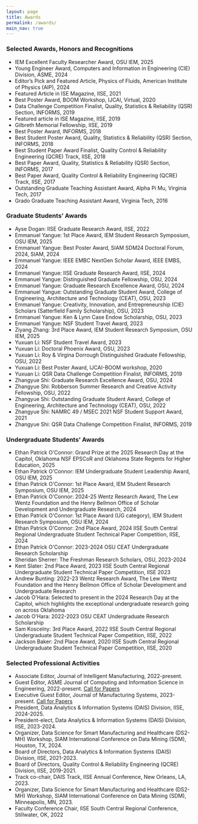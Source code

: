 ```yaml
---
layout: page
title: Awards
permalink: /awards/
main_nav: true
---
```


### Selected Awards, Honors and Recognitions

* IEM Excellent Faculty Researcher Award, OSU IEM, 2025
* Young Engineer Award, Computers and Information in Engineering (CIE) Division, ASME, 2024
* Editor’s Pick and Featured Article, Physics of Fluids, American Institute of Physics (AIP), 2024
* Featured Article in ISE Magazine, IISE, 2021
* Best Poster Award, BOOM Workshop, IJCAI, Virtual, 2020 
* Data Challenge Competition Finalist, Quality, Statistics & Reliability (QSR) Section, INFORMS, 2019 
* Featured article in ISE Magazine, IISE, 2019
* Gilbreth Memorial Fellowship, IISE, 2019
* Best Poster Award, INFORMS, 2018
* Best Student Poster Award, Quality, Statistics & Reliability (QSR) Section, INFORMS, 2018
* Best Student Paper Award Finalist, Quality Control & Reliability Engineering (QCRE) Track, IISE, 2018
* Best Paper Award, Quality, Statistics & Reliability (QSR) Section, INFORMS, 2017
* Best Paper Award, Quality Control & Reliability Engineering (QCRE) Track, IISE, 2017
* Outstanding Graduate Teaching Assistant Award, Alpha Pi Mu, Virginia Tech, 2017
* Grado Graduate Teaching Assistant Award, Virginia Tech, 2016


### Graduate Students’ Awards

* Ayse Dogan: IISE Graduate Research Award, IISE, 2022
* Emmanuel Yangue: 1st Place Award, IEM Student Research Symposium, OSU IEM, 2025
* Emmanuel Yangue: Best Poster Award, SIAM SDM24 Doctoral Forum, 2024, SIAM, 2024
* Emmanuel Yangue: IEEE EMBC NextGen Scholar Award, IEEE EMBS, 2024
* Emmanuel Yangue: IISE Graduate Research Award, IISE, 2024
* Emmanuel Yangue: Distinguished Graduate Fellowship, OSU, 2024
* Emmanuel Yangue: Graduate Research Excellence Award, OSU, 2024
* Emmanuel Yangue: Outstanding Graduate Student Award, College of Engineering, Architecture and Technology (CEAT), OSU, 2023
* Emmanuel Yangue: Creativity, Innovation, and Entrepreneurship (CIE) Scholars (Satterfield Family Scholarship), OSU, 2023
* Emmanuel Yangue: Ken & Lynn Case Endow Scholarship, OSU, 2023
* Emmanuel Yangue: NSF Student Travel Award, 2023
* Ziyang Zhang: 3rd Place Award, IEM Student Research Symposium, OSU IEM, 2025
* Yuxuan Li: NSF Student Travel Award, 2023
* Yuxuan Li: Doctoral Phoenix Award, OSU, 2023
* Yuxuan Li: Roy & Virgina Dorrough Distinguished Graduate Fellowship, OSU, 2022
* Yuxuan Li: Best Poster Award, IJCAI-BOOM workshop, 2020
* Yuxuan Li: QSR Data Challenge Competition Finalist, INFORMS, 2019
* Zhangyue Shi: Graduate Research Excellence Award, OSU, 2024
* Zhangyue Shi: Robberson Summer Research and Creative Activity Fellowship, OSU, 2022
* Zhangyue Shi: Outstanding Graduate Student Award, College of Engineering, Architecture and Technology (CEAT), OSU, 2022
* Zhangyue Shi: NAMRC 49 / MSEC 2021 NSF Student Support Award, 2021
* Zhangyue Shi: QSR Data Challenge Competition Finalist, INFORMS, 2019


### Undergraduate Students’ Awards 
* Ethan Patrick O'Connor: Grand Prize at the 2025 Research Day at the Capitol, Oklahoma NSF EPSCoR and Oklahoma State Regents for Higher Education, 2025
* Ethan Patrick O'Connor: IEM Undergraduate Student Leadership Award, OSU IEM, 2025
* Ethan Patrick O'Connor: 1st Place Award, IEM Student Research Symposium, OSU IEM, 2025
* Ethan Patrick O'Connor: 2024-25 Wentz Research Award, The Lew Wentz Foundation and the Henry Bellmon Office of Scholar Development and Undergraduate Research, 2024
* Ethan Patrick O'Connor: 1st Place Award (UG category), IEM Student Research Symposium, OSU IEM, 2024
* Ethan Patrick O'Connor: 2nd Place Award, 2024 IISE South Central Regional Undergraduate Student Technical Paper Competition, IISE, 2024 <!-- * Ethan Patrick O'Connor: Selected to present in the 2025 Research Day at the Capitol, which highlights the exceptional undergraduate research going on across Oklahoma -->
* Ethan Patrick O'Connor: 2023-2024 OSU CEAT Undergraduate Research Scholarship
* Sheridan Sherrer: The Freshman Research Scholars, OSU, 2023-2024
* Kent Slater: 2nd Place Award, 2023 IISE South Central Regional Undergraduate Student Technical Paper Competition, IISE 2023
* Andrew Bunting: 2022-23 Wentz Research Award, The Lew Wentz Foundation and the Henry Bellmon Office of Scholar Development and Undergraduate Research
* Jacob O’Hara: Selected to present in the 2024 Research Day at the Capitol, which highlights the exceptional undergraduate research going on across Oklahoma
* Jacob O’Hara: 2022-2023 OSU CEAT Undergraduate Research Scholarship
* Sam Koscelny: 3rd Place Award, 2022 IISE South Central Regional Undergraduate Student Technical Paper Competition, IISE, 2022 
* Jackson Baker: 2nd Place Award, 2020 IISE South Central Regional Undergraduate Student Technical Paper Competition, IISE, 2020


### Selected Professional Activities
* Associate Editor, Journal of Intelligent Manufacturing, 2022-present. 
* Guest Editor, ASME Journal of Computing and Information Science in Engineering, 2022-present. [Call for Papers](https://www.asme.org/getmedia/3651c562-8b4d-49ce-b0d9-05cf9bba1401/JCISE-SI-Digitalization-and-Reverse-Engineerin_Final.pdf)
* Executive Guest Editor, Journal of Manufacturing Systems, 2023-present. [Call for Papers](https://www.sciencedirect.com/journal/journal-of-manufacturing-systems/about/call-for-papers#advances-in-design-and-quality-improvement-for-cyber-manufacturing)
* President, Data Analytics & Information Systems (DAIS) Division, IISE, 2024-2025. 
* President-elect, Data Analytics & Information Systems (DAIS) Division, IISE, 2023-2024.
* Organizer, Data Science for Smart Manufacturing and Healthcare (DS2-MH) Workshop, SIAM International Conference on Data Mining (SDM), Houston, TX, 2024.  
* Board of Directors, Data Analytics & Information Systems (DAIS) Division, IISE, 2021-2023. 
* Board of Directors, Quality Control & Reliability Engineering (QCRE) Division, IISE, 2019-2021.  
* Track co-chair, DAIS Track, IISE Annual Conference, New Orleans, LA, 2023. 
* Organizer, Data Science for Smart Manufacturing and Healthcare (DS2-MH) Workshop, SIAM International Conference on Data Mining (SDM), Minneapolis, MN, 2023. 
* Faculty Conference Chair, IISE South Central Regional Conference, Stillwater, OK, 2022
